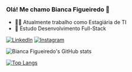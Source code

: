 
### Olá! Me chamo Bianca Figueiredo 🙋

- 👩‍💻 Atualmente trabalho como Estagiária de TI
- 📖 Estudo Desenvolvimento Full-Stack



[![LinkedIn](https://img.shields.io/badge/LinkedIn-0077B5?style=for-the-badge&logo=linkedin&logoColor=white)](https://www.linkedin.com/)
[![Instagram](https://img.shields.io/badge/Instagram-E4405F?style=for-the-badge&logo=instagram&logoColor=white)](https://www.instagram.com/bfigueiredoc)

![Bianca Figueiredo's GitHub stats](https://github-readme-stats.vercel.app/api?username=devbia&show_icons=true&theme=radical)

[![Top Langs](https://github-readme-stats.vercel.app/api/top-langs/?username=anuraghazra&layout=radical)](https://github.com/anuraghazra/github-readme-stats)

## 
